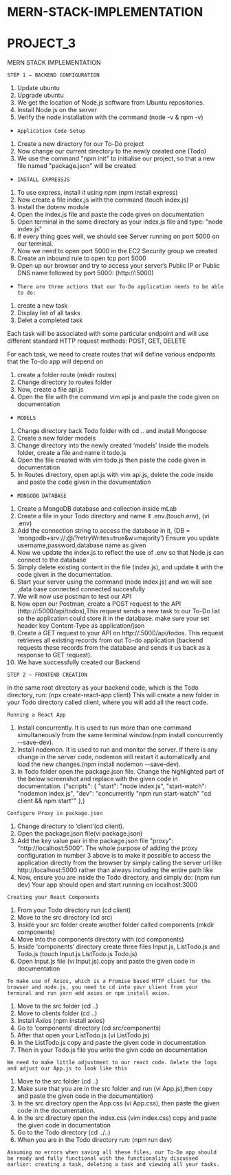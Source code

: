 # MERN-STACK-IMPLEMENTATION
# PROJECT_3
MERN STACK IMPLEMENTATION

`STEP 1 – BACKEND CONFIGURATION`

1. Update ubuntu
2. Upgrade ubuntu
3. We get the location of Node.js software from Ubuntu repositories.
4. Install Node.js on the server
5. Verify the node installation with the command (node -v & npm -v)

- `Application Code Setup`
1. Create a new directory for our To-Do project
2. Now change our current directory to the newly created one (Todo)
3.  We use the command "npm init" to initialise our project, so that a new file named "package.json" will be created

- `INSTALL EXPRESSJS`
1. To use express, install it using npm (npm install express)
2. Now create a file index.js with the command (touch index.js)
3. Install the dotenv module
4. Open the index.js file and paste the code  given on documentation
5. Open  terminal in the same directory as your index.js file and type: "node index.js"
6. If every thing goes well, we should see Server running on port 5000 on our terminal.
7. Now we need to open port 5000 in the EC2 Security group we created 
8. Create an inbound rule to open tcp port 5000
9. Open up our browser and try to access your server’s Public IP or Public DNS name followed by port 5000: (http://<PublicIP-or-PublicDNS>:5000)

- `There are three actions that our To-Do application needs to be able to do:`
1. create a new task
2. Display list of all tasks
3. Delet a completed task

Each task will be associated with some particular endpoint and will use different standard HTTP request methods: POST, GET, DELETE

For each task, we need to create routes that will define various endpoints that the To-do app will depend on

1. create a folder route (mkdir routes)
2. Change directory to routes folder
3. Now, create a file api.js 
4. Open the file with the command vim api.js and paste the code given on documentation
- 	`MODELS`

1. Change directory back Todo folder with cd .. and install Mongoose
2. Create a new folder models
3. Change directory into the newly created ‘models’ 
Inside the models folder, create a file and name it todo.js
4. Open the file created with vim todo.js then paste the code given in documentation
5. In Routes directory, open api.js with vim api.js, delete the code inside and paste the code given in the dovumentation

- `MONGODB DATABASE`
1. Create a MongoDB database and collection inside mLab
2. Create a file in your Todo directory and name it .env.(touch.env), (vi .env)
3. Add the connection string to access the database in it, (DB = 'mongodb+srv://<username>:<password>@<network-address>/<dbname>?retryWrites=true&w=majority')
Ensure you update username,password,database name as given
4.  Now we update the index.js to reflect the use of .env so that Node.js can connect to the database
5. Simply delete existing content in the file (index.js), and update it with the code given in the documentation.
6. Start your server using the command (node index.js) and we will see ,data base connected connected succesfully
7. We will now use postman to test our API 
8. Now open our Postman, create a POST request to the API (http://<PublicIP-or-PublicDNS>:5000/api/todos),This request sends a new task to our To-Do list so the application could store it in the database.
make sure your set header key Content-Type as application/json
9. Create a GET request to your API on http://<PublicIP-or-PublicDNS>:5000/api/todos. This request retrieves all existing records from out To-do application (backend requests these records from the database and sends it us back as a response to GET request).
10. We have successfully created our Backend


`STEP 2 – FRONTEND CREATION`

In the same root directory as your backend code, which is the Todo directory, run:
(npx create-react-app client)
This will create a new folder in your Todo directory called client, where you will add all the react code.

`Running a React App`

1. Install concurrently. It is used to run more than one command simultaneously from the same terminal window.(npm install concurrently --save-dev).
2. Install nodemon. It is used to run and monitor the server. If there is any change in the server code, nodemon will restart it automatically and load the new changes.(npm install nodemon --save-dev).
3. In Todo folder open the package.json file. Change the highlighted part of the below screenshot and replace with the given code in documentation.
("scripts": {
"start": "node index.js",
"start-watch": "nodemon index.js",
"dev": "concurrently \"npm run start-watch\" \"cd client && npm start\""
},)

`Configure Proxy in package.json`

1. Change directory to ‘client’(cd client).
2. Open the package.json file(vi package.json)
3. Add the key value pair in the package.json file "proxy": "http://localhost:5000".
The whole purpose of adding the proxy configuration in number 3 above is to make it possible to access the application directly from the browser by simply calling the server url like http://localhost:5000 rather than always including the entire path like
4. Now, ensure you are inside the Todo directory, and simply do: (npm run dev)
Your app should open and start running on localhost:3000

`Creating your React Components`
1. From your Todo directory run (cd client)
2. Move to the src directory (cd src)
3. Inside your src folder create another folder called components (mkdir components)
4. Move into the components directory with (cd components)
5. Inside ‘components’ directory create three files Input.js, ListTodo.js and Todo.js (touch Input.js ListTodo.js Todo.js)
6. Open Input.js file (vi Input.js).copy and paste the given code in documentation

`To make use of Axios, which is a Promise based HTTP client for the browser and node.js, you need to cd into your client from your terminal and run yarn add axios or npm install axios.`

1. Move to the src folder (cd ..)
2. Move to clients folder (cd ..)
3. Install Axios (npm install axios)
4. Go to ‘components’ directory (cd src/components)
5. After that open your ListTodo.js (vi ListTodo.js)
6. In the ListTodo.js copy and paste the given code in documentation
7. Then in your Todo.js file you write the givn code on documentation

`We need to make little adjustment to our react code. Delete the logo and adjust our App.js to look like this`
1. Move to the src folder (cd ..)
2. Make sure that you are in the src folder and run (vi App.js),then copy and paste the given code in the documentation)
3. In the src directory open the App.css (vi App.css), then paste the given code in the documentation.
4. In the src directory open the index.css (vim index.css)
copy and paste the given code in documentation
5. Go to the Todo directory (cd ../..)
6. When you are in the Todo directory run: (npm run dev)

`Assuming no errors when saving all these files, our To-Do app should be ready and fully functional with the functionality discussed earlier: creating a task, deleting a task and viewing all your tasks.`




